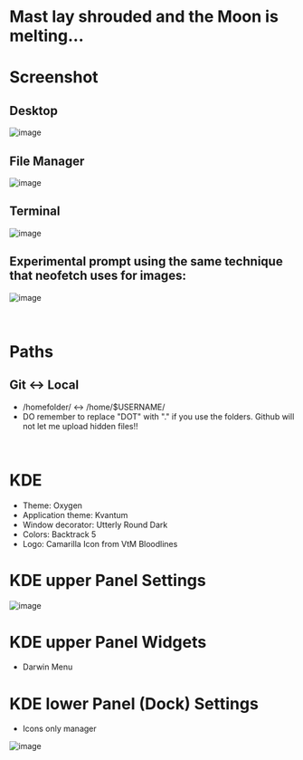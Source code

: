 # Mast lay shrouded and the Moon is melting...

# Screenshot
## Desktop
![image](https://github.com/user-attachments/assets/5355cff7-0a87-40b7-ad54-b4a4c8e95cfa)

## File Manager
![image](https://github.com/user-attachments/assets/2a87e6ab-17d4-4fc8-a7ab-cff2f737e896)

## Terminal
![image](https://github.com/user-attachments/assets/bb619619-111c-4b28-9615-43b97c94f901)

## Experimental prompt using the same technique that neofetch uses for images:
![image](https://github.com/user-attachments/assets/e7638959-825f-4f68-8179-b9ca41a9ed80)


<br />

# Paths
## Git <-> Local
- /homefolder/ <-> /home/$USERNAME/
- DO remember to replace "DOT" with "." if you use the folders. Github will not let me upload hidden files!!

<br />

# KDE
- Theme: Oxygen
- Application theme: Kvantum
- Window decorator: Utterly Round Dark
- Colors: Backtrack 5
- Logo: Camarilla Icon from VtM Bloodlines

# KDE upper Panel Settings
![image](https://github.com/user-attachments/assets/dd53c10d-1f4b-4b69-8acd-c46cdff09709)

# KDE upper Panel Widgets
- Darwin Menu

# KDE lower Panel (Dock) Settings
- Icons only manager

![image](https://github.com/user-attachments/assets/d11eac05-5d8f-497f-8d60-14f8217a23ca)



<br />
